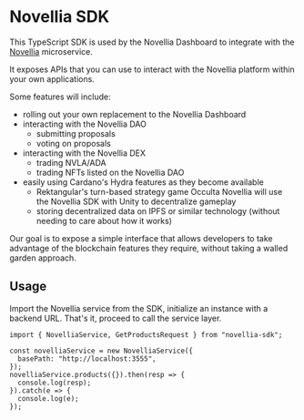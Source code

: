# Novellia SDK

This TypeScript SDK is used by the Novellia Dashboard to integrate with the [Novellia](https://github.com/RektangularStudios/novellia) microservice.

It exposes APIs that you can use to interact with the Novellia platform within your own applications.

Some features will include:
- rolling out your own replacement to the Novellia Dashboard
- interacting with the Novellia DAO
  - submitting proposals
  - voting on proposals
- interacting with the Novellia DEX
  - trading NVLA/ADA
  - trading NFTs listed on the Novellia DAO
- easily using Cardano's Hydra features as they become available
  - Rektangular's turn-based strategy game Occulta Novellia will use the Novellia SDK with Unity to decentralize gameplay
  - storing decentralized data on IPFS or similar technology (without needing to care about how it works)

Our goal is to expose a simple interface that allows developers to take advantage of the blockchain features they require, without taking a walled garden approach.

## Usage

Import the Novellia service from the SDK, initialize an instance with a backend URL. That's it, proceed to call the service layer.

```
import { NovelliaService, GetProductsRequest } from "novellia-sdk";

const novelliaService = new NovelliaService({
  basePath: "http://localhost:3555",
});
novelliaService.products({}).then(resp => {
  console.log(resp);
}).catch(e => {
  console.log(e);
});
```
